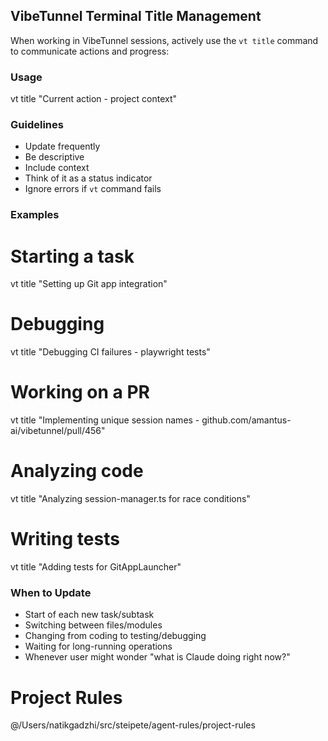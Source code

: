 ## VibeTunnel Terminal Title Management

When working in VibeTunnel sessions, actively use the `vt title` command to communicate actions and progress:

### Usage
vt title "Current action - project context"

### Guidelines
- Update frequently
- Be descriptive
- Include context
- Think of it as a status indicator
- Ignore errors if `vt` command fails

### Examples
# Starting a task
vt title "Setting up Git app integration"

# Debugging
vt title "Debugging CI failures - playwright tests"

# Working on a PR
vt title "Implementing unique session names - github.com/amantus-ai/vibetunnel/pull/456"

# Analyzing code
vt title "Analyzing session-manager.ts for race conditions"

# Writing tests
vt title "Adding tests for GitAppLauncher"

### When to Update
- Start of each new task/subtask
- Switching between files/modules
- Changing from coding to testing/debugging
- Waiting for long-running operations
- Whenever user might wonder "what is Claude doing right now?"
# Project Rules
@/Users/natikgadzhi/src/steipete/agent-rules/project-rules
